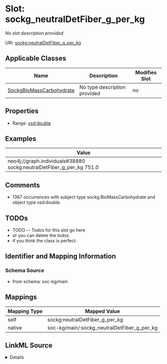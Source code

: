 

# Slot: sockg_neutralDetFiber_g_per_kg


_No slot description provided_





URI: [sockg:neutralDetFiber_g_per_kg](http://www.semanticweb.org/sockg/ontologies/2024/0/soil-carbon-ontology/neutralDetFiber_g_per_kg)



<!-- no inheritance hierarchy -->





## Applicable Classes

| Name | Description | Modifies Slot |
| --- | --- | --- |
| [SockgBioMassCarbohydrate](../classes/SockgBioMassCarbohydrate.md) | No type description provided |  no  |







## Properties

* Range: [xsd:double](http://www.w3.org/2001/XMLSchema#double)






## Examples

| Value |
| --- |
| neo4j://graph.individuals#38880 sockg:neutralDetFiber_g_per_kg 751.0 |

## Comments

* 1367 occurrences with subject type sockg:BioMassCarbohydrate and object type xsd:double.

## TODOs

* TODO -- Todos for this slot go here
* or you can delete the todos
* if you think the class is perfect.

## Identifier and Mapping Information







### Schema Source


* from schema: soc-kg/main




## Mappings

| Mapping Type | Mapped Value |
| ---  | ---  |
| self | sockg:neutralDetFiber_g_per_kg |
| native | soc-kg/main/:sockg_neutralDetFiber_g_per_kg |




## LinkML Source

<details>
```yaml
name: sockg_neutralDetFiber_g_per_kg
description: No slot description provided
todos:
- TODO -- Todos for this slot go here
- or you can delete the todos
- if you think the class is perfect.
comments:
- 1367 occurrences with subject type sockg:BioMassCarbohydrate and object type xsd:double.
examples:
- value: neo4j://graph.individuals#38880 sockg:neutralDetFiber_g_per_kg 751.0
from_schema: soc-kg/main
rank: 1000
slot_uri: sockg:neutralDetFiber_g_per_kg
alias: sockg_neutralDetFiber_g_per_kg
domain_of:
- sockg_BioMassCarbohydrate
range: double

```
</details>